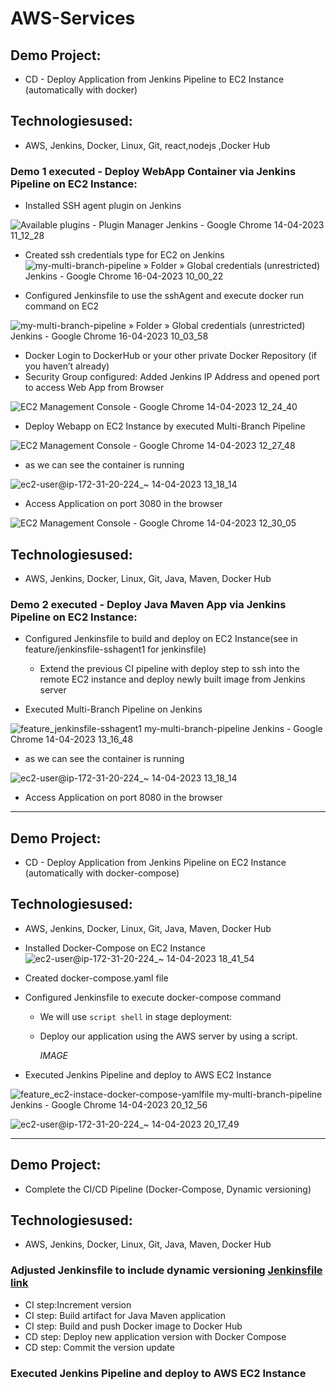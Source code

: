 # AWS-Services

## Demo Project:
*  CD - Deploy Application from Jenkins Pipeline to EC2 Instance (automatically with docker)

## Technologiesused:
*  AWS, Jenkins, Docker, Linux, Git, react,nodejs ,Docker Hub

### Demo 1 executed - Deploy WebApp Container via Jenkins Pipeline on EC2 Instance:

* Installed SSH agent plugin on Jenkins

![Available plugins - Plugin Manager  Jenkins  - Google Chrome 14-04-2023 11_12_28](https://user-images.githubusercontent.com/96679708/232266677-8fef5acc-0b91-4ea7-81d0-d511071934d5.png)


* Created ssh credentials type for EC2 on Jenkins
![my-multi-branch-pipeline » Folder » Global credentials (unrestricted)  Jenkins  - Google Chrome 16-04-2023 10_00_22](https://user-images.githubusercontent.com/96679708/232266723-1395008c-5ed7-47f8-9683-1085759f9713.png)


*  Configured Jenkinsfile to use the sshAgent and execute docker run command 
on EC2

  
  ![my-multi-branch-pipeline » Folder » Global credentials (unrestricted)  Jenkins  - Google Chrome 16-04-2023 10_03_58](https://user-images.githubusercontent.com/96679708/232274719-f7d83a74-da83-4771-8a3b-825a0383b6f2.png)

  
*  Docker Login to DockerHub or your other private Docker Repository (if you haven’t already)
*  Security Group configured: Added Jenkins IP Address and opened port to access Web App from Browser 

![EC2 Management Console - Google Chrome 14-04-2023 12_24_40](https://user-images.githubusercontent.com/96679708/232274808-a3287246-c6b3-4b30-88b6-4513152076bd.png)

 
* Deploy Webapp on EC2 Instance by executed Multi-Branch Pipeline

![EC2 Management Console - Google Chrome 14-04-2023 12_27_48](https://user-images.githubusercontent.com/96679708/232274850-a78db942-89b8-486a-a505-4cbb53db6638.png)



* as we can see the container is running 

![ec2-user@ip-172-31-20-224_~ 14-04-2023 13_18_14](https://user-images.githubusercontent.com/96679708/232275690-4a390cd7-0d85-4888-8711-f3482a415744.png)

*  Access Application on port 3080 in the browser


![EC2 Management Console - Google Chrome 14-04-2023 12_30_05](https://user-images.githubusercontent.com/96679708/232275037-53398831-eca1-409e-862d-4b06376ec119.png)

## Technologiesused:
*  AWS, Jenkins, Docker, Linux, Git, Java, Maven, Docker Hub

### Demo 2 executed - Deploy Java Maven App via Jenkins Pipeline on EC2 Instance:
 * Configured Jenkinsfile to build and deploy on EC2 Instance(see in feature/jenkinsfile-sshagent1 for jenkinsfile)

   * Extend the previous CI pipeline with deploy step to ssh into the remote EC2 instance and deploy newly built image from Jenkins server
 * Executed Multi-Branch Pipeline on Jenkins

![feature_jenkinsfile-sshagent1  my-multi-branch-pipeline   Jenkins  - Google Chrome 14-04-2023 13_16_48](https://user-images.githubusercontent.com/96679708/232276547-f007266b-677f-4ec5-a665-00375c8abfd4.png)


* as we can see the container is running 

![ec2-user@ip-172-31-20-224_~ 14-04-2023 13_18_14](https://user-images.githubusercontent.com/96679708/232275690-4a390cd7-0d85-4888-8711-f3482a415744.png)

*  Access Application on port 8080 in the browser

-------------------------------------------------------------------------------------



##  Demo Project:
*  CD - Deploy Application from Jenkins Pipeline on EC2 Instance (automatically with docker-compose)

## Technologiesused:
*  AWS, Jenkins, Docker, Linux, Git, Java, Maven, Docker Hub

* Installed Docker-Compose on EC2 Instance
![ec2-user@ip-172-31-20-224_~ 14-04-2023 18_41_54](https://user-images.githubusercontent.com/96679708/232323227-b63c2db6-db1b-46cc-9b69-9e79a23b3c49.png)


*  Created docker-compose.yaml file

*  Configured Jenkinsfile to execute docker-compose command

   * We will use   ```script shell``` in stage deployment: 
   * Deploy our application using the AWS server by using a script.

     *IMAGE*
*  Executed Jenkins Pipeline and deploy to AWS EC2 Instance



![feature_ec2-instace-docker-compose-yamlfile  my-multi-branch-pipeline   Jenkins  - Google Chrome 14-04-2023 20_12_56](https://user-images.githubusercontent.com/96679708/232323507-0ed94f6b-60a6-4116-ada1-21663c1a47fe.png)


![ec2-user@ip-172-31-20-224_~ 14-04-2023 20_17_49](https://user-images.githubusercontent.com/96679708/232323478-78535621-0543-435a-bcf9-bb9cc8b413ea.png)

------------------------------------------------------------------------------------------------------------------



## Demo Project:
*  Complete the CI/CD Pipeline (Docker-Compose, Dynamic versioning) 
## Technologiesused: 
* AWS, Jenkins, Docker, Linux, Git, Java, Maven, Docker Hub


### Adjusted Jenkinsfile to include dynamic versioning   [Jenkinsfile link](https://github.com/Rajib-Mardi/AWS-Services/blob/CD-with-dockerCompose/Jenkinsfile-CD)
* CI step:Increment version 
* CI step: Build artifact for Java Maven application 
* CI step: Build and push Docker image to Docker Hub 
* CD step: Deploy new application version with Docker Compose 
* CD step: Commit the version update

### Executed Jenkins Pipeline and deploy to AWS EC2 Instance


